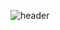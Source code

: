 ![header](https://capsule-render.vercel.app/api?type=rect&color=auto&height=300&section=header&text=Won개발일지&fontSize=90)


